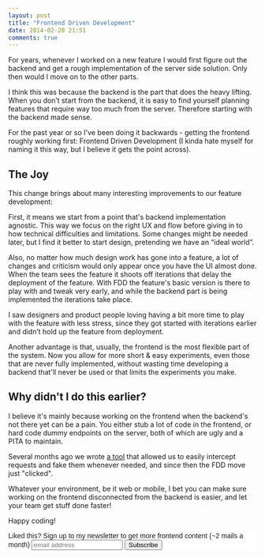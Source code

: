 ```yaml
---
layout: post
title: "Frontend Driven Development"
date: 2014-02-20 21:51
comments: true
---
```


For years, whenever I worked on a new feature I would first figure out the backend and get a rough implementation of the server side solution. Only then would I move on to the other parts.

I think this was because the backend is the part that does the heavy lifting. When you don’t start from the backend, it is easy to find yourself planning features that require way too much from the server. Therefore starting with the backend made sense.

For the past year or so I've been doing it backwards - getting the frontend roughly working first: Frontend Driven Development (I kinda hate myself for naming it this way, but I believe it gets the point across).

## The Joy

This change brings about many interesting improvements to our feature development:

First, it means we start from a point that's backend implementation agnostic. This way we focus on the right UX and flow before giving in to how technical difficulties and limitations. Some changes might be needed later, but I find it better to start design, pretending we have an “ideal world”.

Also, no matter how much design work has gone into a feature, a lot of changes and criticism would only appear once you have the UI almost done. When the team sees the feature it shoots off iterations that delay the deployment of the feature. With FDD the feature's basic version is there to play with and tweak very early, and while the backend part is being implemented the iterations take place.

I saw designers and product people loving having a bit more time to play with the feature with less stress, since they got started with iterations earlier and didn’t hold up the feature from deployment.

Another advantage is that, usually, the frontend is the most flexible part of the system. Now you allow for more short & easy experiments, even those that are never fully implemented, without wasting time developing a backend that'll never be used or that limits the experiments you make.

## Why didn't I do this earlier?

I believe it's mainly because working on the frontend when the backend's not there yet can be a pain. You either stub a lot of code in the frontend, or hard code dummy endpoints on the server, both of which are ugly and a PITA to maintain.

Several months ago we wrote [a tool](http://www.deflect.io) that allowed us to easily intercept requests and fake them whenever needed, and since then the FDD move just "clicked".

Whatever your environment, be it web or mobile, I bet you can make sure working on the frontend disconnected from the backend is easier, and let your team get stuff done faster!

Happy coding!

<!-- Begin MailChimp Signup Form -->
<link href="http://cdn-images.mailchimp.com/embedcode/slim-081711.css" rel="stylesheet" type="text/css">
<style type="text/css">
    #mc_embed_signup{background:#fff; clear:left; font:14px Helvetica,Arial,sans-serif; }
    /* Add your own MailChimp form style overrides in your site stylesheet or in this style block.
       We recommend moving this block and the preceding CSS link to the HEAD of your HTML file. */
</style>
<div id="mc_embed_signup">
<form action="http://codelord.us6.list-manage.com/subscribe/post?u=78b36f07d7d2e7e91eb8deee3&amp;id=c9a8d439c8" method="post" id="mc-embedded-subscribe-form" name="mc-embedded-subscribe-form" class="validate" target="_blank" novalidate>
    <label for="mce-EMAIL">Liked this? Sign up to my newsletter to get more frontend content (~2 mails a month)</label>
    <input type="email" value="" name="EMAIL" class="email" id="mce-EMAIL" placeholder="email address" required style="display: inline">
    <input type="submit" value="Subscribe" name="subscribe" id="mc-embedded-subscribe" class="button" style="display: inline">
</form>
</div>
<!--End mc_embed_signup-->
